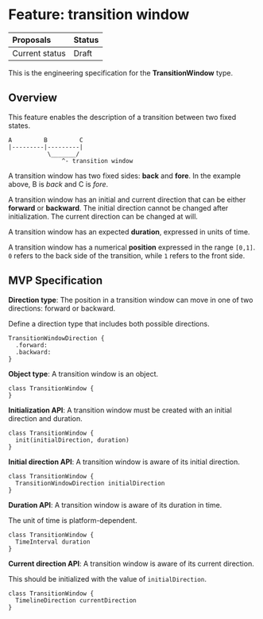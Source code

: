 # Feature: transition window

| Proposals | Status |
|:------------------|:-------|
| Current status | Draft |

This is the engineering specification for the **TransitionWindow** type.

## Overview

This feature enables the description of a transition between two fixed states.

```
A         B         C
|---------|---------|
           \_______/
               ^- transition window
```

A transition window has two fixed sides: **back** and **fore**. In the example above, B is *back* and C is *fore*.

A transition window has an initial and current direction that can be either **forward** or **backward**. The initial direction cannot be changed after initialization. The current direction can be changed at will.

A transition window has an expected **duration**, expressed in units of time.

A transition window has a numerical **position** expressed in the range `[0,1]`. `0` refers to the back side of the transition, while `1` refers to the front side.

## MVP Specification

**Direction type**: The position in a transition window can move in one of two directions: forward or backward.

Define a direction type that includes both possible directions.

```
TransitionWindowDirection {
  .forward:
  .backward:
}
```

**Object type**: A transition window is an object.

```
class TransitionWindow {
}
```

**Initialization API**: A transition window must be created with an initial direction and duration.

```
class TransitionWindow {
  init(initialDirection, duration)
}
```

**Initial direction API**: A transition window is aware of its initial direction.

```
class TransitionWindow {
  TransitionWindowDirection initialDirection
}
```

**Duration API**: A transition window is aware of its duration in time.

The unit of time is platform-dependent.

```
class TransitionWindow {
  TimeInterval duration
}
```

**Current direction API**: A transition window is aware of its current direction.

This should be initialized with the value of `initialDirection`.

```
class TransitionWindow {
  TimelineDirection currentDirection
}
```
